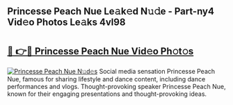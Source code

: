 ## Princesse Peach Nue Le𝚊k𝚎d N𝚞𝚍e - Part-ny4 Vid𝚎o Photos Le𝚊ks 4vl98

# <h2><a href="http://fb2hb3j.evod.top/?m=Princesse+Peach+Nue">🔗 👉🔴 Princesse Peach Nue Vid𝚎o Ph𝚘t𝚘s</a></h2>

[![Princesse Peach Nue N𝚞d𝚎s](https://i.imgur.com/8V9OHl7.gif)](http://fb2hb3j.evod.top/?m=Princesse+Peach+Nue)
Social media sensation Princesse Peach Nue, famous for sharing lifestyle and dance content, including dance performances and vlogs. Thought-provoking speaker Princesse Peach Nue, known for their engaging presentations and thought-provoking ideas. 
